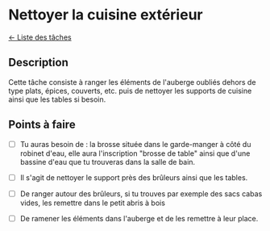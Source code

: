 # Nettoyer la cuisine extérieur 
[← Liste des tâches](../)

## Description
Cette tâche consiste à ranger les éléments de l'auberge oubliés dehors de type plats, épices, couverts, etc. puis de nettoyer les supports de cuisine ainsi que les tables si besoin.  


## Points à faire

- [ ]  Tu auras besoin de : la brosse située dans le garde-manger à côté du robinet d'eau, elle aura l'inscription "brosse de table" ainsi que d'une bassine d'eau que tu trouveras dans la salle de bain. 
- [ ] Il s'agit de nettoyer le support près des brûleurs ainsi que les tables. 
- [ ] De ranger autour des brûleurs, si tu trouves par exemple des sacs cabas vides, les remettre dans le petit abris à bois
- [ ] De ramener les éléments dans l'auberge et de les remettre à leur place. 


